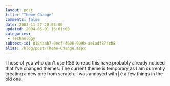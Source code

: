 ```yaml
---
layout: post
title: "Theme Change"
comments: false
date: 2003-11-27 20:03:00
updated: 2004-05-01 16:01:00
categories:
 - Technology
subtext-id: 8184aab7-9ecf-4606-909b-ae1adf874cb8
alias: /blog/post/Theme-Change.aspx
---
```



Those of you who don't use RSS to read this have probably already noticed that I've changed themes. The current theme is temporary as I am currently creating a new one from scratch. I was annoyed with├é a few things in the old one.
